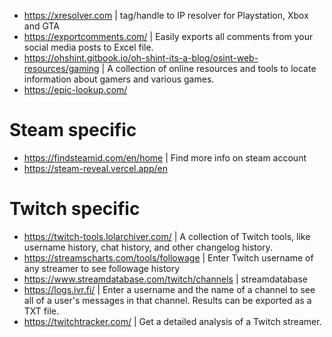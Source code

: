 - https://xresolver.com | tag/handle to IP resolver for Playstation, Xbox and GTA
- https://exportcomments.com/ | Easily exports all comments from your social media posts to Excel file.
- https://ohshint.gitbook.io/oh-shint-its-a-blog/osint-web-resources/gaming | A collection of online resources and tools to locate information about gamers and various games.
- https://epic-lookup.com/


# Steam specific
- https://findsteamid.com/en/home | Find more info on steam account
- https://steam-reveal.vercel.app/en

# Twitch specific
- https://twitch-tools.lolarchiver.com/ | A collection of Twitch tools, like username history, chat history, and other changelog history.
- https://streamscharts.com/tools/followage | Enter Twitch username of any streamer to see followage history
- https://www.streamdatabase.com/twitch/channels | streamdatabase
- https://logs.ivr.fi/ | Enter a username and the name of a channel to see all of a user's messages in that channel. Results can be exported as a TXT file.
- https://twitchtracker.com/ | Get a detailed analysis of a Twitch streamer.
